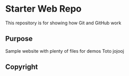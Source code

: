 # Starter Web Repo

This repository is for showing how Git and GitHub work

## Purpose

Sample website with plenty of files for demos
Toto jojooj
## Copyright
